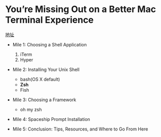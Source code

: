 # You’re Missing Out on a Better Mac Terminal Experience

[地址](<https://medium.com/@caulfieldOwen/youre-missing-out-on-a-better-mac-terminal-experience-d73647abf6d7>)

- Mile 1: Choosing a Shell Application

  1. iTerm
  2. Hyper

- Mile 2: Installing Your Unix Shell

  - bash(OS X default)
  - **Zsh**
  - Fish

- Mile 3: Choosing a Framework

  - oh my zsh

- Mile 4: Spaceship Prompt Installation

- Mile 5: Conclusion: Tips, Resources, and Where to Go From Here